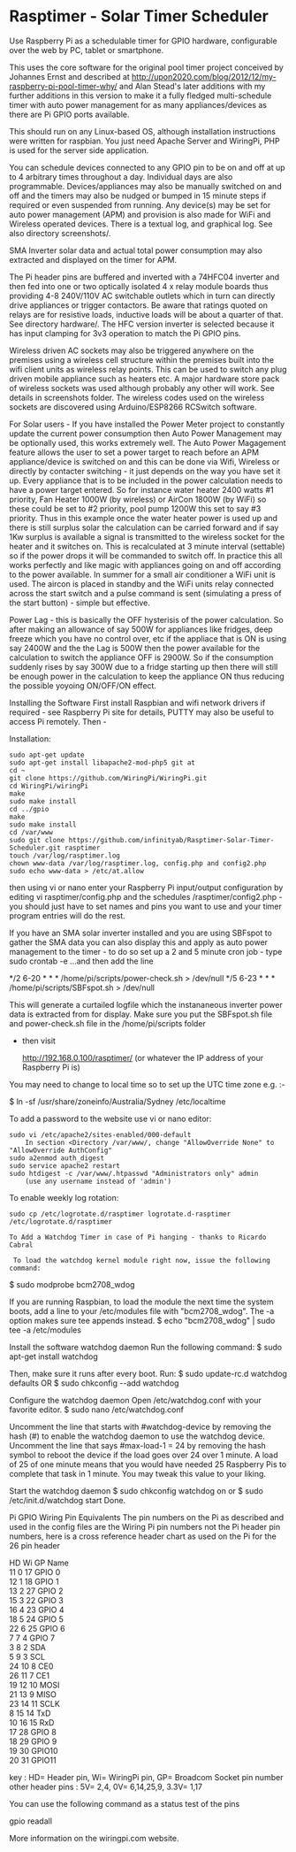 Rasptimer - Solar Timer Scheduler
=========

Use Raspberry Pi as a schedulable timer for GPIO hardware, configurable over the web by PC, tablet or smartphone.

This uses the core software for the original pool timer project conceived by Johannes Ernst and described at http://upon2020.com/blog/2012/12/my-raspberry-pi-pool-timer-why/ and Alan Stead's later additions with my further additions in this version to make it a fully fledged multi-schedule timer with auto power management for as many appliances/devices as there are Pi GPIO ports available.

This should run on any Linux-based OS, although installation instructions
were written for raspbian. You just need Apache Server and WiringPi, PHP is used for the server side application.

You can schedule devices connected to any GPIO pin to be on and off at up to 4 arbitrary times throughout a day. Individual days are also programmable. Devices/appliances may also be manually switched on and off and the timers may also be nudged or bumped in 15 minute steps if required or even suspended from running. Any device(s) may be set for auto power management (APM) and provision is also made for WiFi and Wireless operated devices. There is a textual log, and graphical log. See also directory screenshots/.

SMA Inverter solar data and actual total power consumption may also extracted and displayed on the timer for APM.

The Pi header pins are buffered and inverted with a 74HFC04 inverter and then fed into one or two optically isolated 4 x relay module boards thus providing 4-8 240V/110V AC switchable outlets which in turn can directly drive appliances or trigger contactors. Be aware that ratings quoted on relays are for resistive loads, inductive loads will be about a quarter of that. See directory hardware/. The HFC version inverter is selected because it has input clamping for 3v3 operation to match the Pi GPIO pins.

Wireless driven AC sockets may also be triggered anywhere on the premises using a wireless cell structure within the premises built into the wifi client units as wireless relay points. This can be used to switch any plug driven mobile appliance such as heaters etc. A major hardware store pack of wireless sockets was used although probably any other will work. See details in screenshots folder. The wireless codes used on the wireless sockets are discovered using Arduino/ESP8266 RCSwitch software.

For Solar users - If you have installed the Power Meter project to constantly update the current power consumption then Auto Power Management may be optionally used, this works extremely well. The Auto Power Magagement feature allows the user to set a power target to reach before an APM appliance/device is switched on and this can be done via Wifi, Wireless or directly by contacter switching - it just depends on the way you have set it up. Every appliance that is to be included in the power calculation needs to have a power target entered. So for instance water heater 2400 watts #1 priority, Fan Heater 1000W (by wireless) or AirCon 1800W (by WiFi) so these could be set to #2 priority, pool pump 1200W this set to say #3 priority. Thus in this example once the water heater power is used up and there is still surplus solar the calculation can be carried forward and if say 1Kw surplus is available a signal is transmitted to the wireless socket for the heater and it switches on. This is recalculated at 3 minute interval (settable) so if the power drops it will be commanded to switch off. In practice this all works perfectly and like magic with appliances going on and off according to the power available. In summer for a small air conditioner a WiFi unit is used. The aircon is placed in standby and the WiFi units relay connected across the start switch and a pulse command is sent (simulating a press of the start button) - simple but effective. 

Power Lag - this is basically the OFF hysterisis of the power calculation. So after making an allowance of say 500W for appliances like fridges, deep freeze which you have no control over, etc if the appliace that is ON is using say 2400W and the the Lag is 500W then the power available for the calculation to switch the appliance OFF is 2900W. So if the consumption suddenly rises by say 300W due to a fridge starting up then there will still be enough power in the calculation to keep the appliance ON thus reducing the possible yoyoing ON/OFF/ON effect.

Installing the Software 
First install Raspbian and wifi network drivers if required - see Raspberry Pi site for details, PUTTY may also be useful to access Pi remotely. Then -

Installation:
    
    sudo apt-get update
    sudo apt-get install libapache2-mod-php5 git at
    cd ~
    git clone https://github.com/WiringPi/WiringPi.git
    cd WiringPi/wiringPi
    make
    sudo make install
    cd ../gpio
    make
    sudo make install
    cd /var/www
    sudo git clone https://github.com/infinityab/Rasptimer-Solar-Timer-Scheduler.git rasptimer
    touch /var/log/rasptimer.log
    chown www-data /var/log/rasptimer.log, config.php and config2.php
    sudo echo www-data > /etc/at.allow

then using vi or nano enter your Raspberry Pi input/output configuration by editing vi rasptimer/config.php and the schedules /rasptimer/config2.php - you should just have to set names and pins you want to use and your timer program entries will do the rest.

If you have an SMA solar inverter installed and you are using SBFspot to gather the SMA data you can also display this and apply as auto power management to the timer - to do so set up a 2 and 5 minute cron job - type sudo crontab -e     ...and then add the line

*/2 6-20 * * * /home/pi/scripts/power-check.sh > /dev/null
*/5 6-23 * * * /home/pi/scripts/SBFspot.sh > /dev/null

This will generate a curtailed logfile which the instananeous inverter power data is extracted from for display. Make sure you put the SBFspot.sh file and power-check.sh file in the /home/pi/scripts folder

 - then visit

    http://192.168.0.100/rasptimer/
        (or whatever the IP address of your Raspberry Pi is)

You may need to change to local time so to set up the UTC time zone e.g. :-

$ ln -sf /usr/share/zoneinfo/Australia/Sydney /etc/localtime 

To add a password to the website use vi or nano editor:

    sudo vi /etc/apache2/sites-enabled/000-default 
        In section <Directory /var/www/, change "AllowOverride None" to "AllowOverride AuthConfig"
    sudo a2enmod auth_digest
    sudo service apache2 restart
    sudo htdigest -c /var/www/.htpasswd "Administrators only" admin
        (use any username instead of 'admin')

To enable weekly log rotation:

    sudo cp /etc/logrotate.d/rasptimer logrotate.d-rasptimer /etc/logrotate.d/rasptimer
    
    To Add a Watchdog Timer in case of Pi hanging - thanks to Ricardo Cabral
    
     To load the watchdog kernel module right now, issue the following command:
$ sudo modprobe bcm2708_wdog

If you are running Raspbian, to load the module the next time the system boots, add a line to your /etc/modules file with "bcm2708_wdog". The -a option makes sure tee appends instead.
$ echo "bcm2708_wdog" | sudo tee -a /etc/modules

 Install the software watchdog daemon
Run the following command:
$ sudo apt-get install watchdog

Then, make sure it runs after every boot.
Run:
$ sudo update-rc.d watchdog defaults
OR
$ sudo chkconfig --add watchdog

Configure the watchdog daemon
Open /etc/watchdog.conf with your favorite editor.
$ sudo nano /etc/watchdog.conf

Uncomment the line that starts with #watchdog-device by removing the hash (#) to enable the watchdog daemon to use the watchdog device.
Uncomment the line that says #max-load-1 = 24 by removing the hash symbol to reboot the device if the load goes over 24 over 1 minute. A load of 25 of one minute means that you would have needed 25 Raspberry Pis to complete that task in 1 minute. You may tweak this value to your liking.

Start the watchdog daemon
$ sudo chkconfig watchdog on
or
$ sudo /etc/init.d/watchdog start
Done.
    
Pi GPIO Wiring Pin Equivalents
The pin numbers on the Pi as described and used in the config files are the Wiring Pi pin numbers not the Pi header pin numbers, here is a cross reference header chart as used on the Pi for the 26 pin header

HD	Wi	GP	 Name   	   
11	0	17	 GPIO 0 	   
12	1	18	 GPIO 1 	   
13	2	27	 GPIO 2 	   
15	3	22	 GPIO 3 	   
16	4	23	 GPIO 4 	   
18	5	24	 GPIO 5 	   
22	6	25	 GPIO 6 	   
7	7	4	 GPIO 7 	   
3	8	2	 SDA    	   
5	9	3	 SCL    	   
24	10	8	 CE0    	   
26	11	7	 CE1    	   
19	12	10	 MOSI   	   
21	13	9	 MISO   	   
23	14	11	 SCLK   	   
8	15	14	 TxD    	   
10	16	15	 RxD    	   
	17	28	 GPIO 8 	   
	18	29	 GPIO 9 	   
	19	30	 GPIO10 	   
	20	31	 GPIO11 	 

key : HD= Header pin, Wi= WiringPi pin, GP= Broadcom Socket pin number
other header pins : 5V= 2,4, 0V= 6,14,25,9, 3.3V= 1,17 

You can use the following command as a status test of the pins

gpio readall

More information on the wiringpi.com website. 
